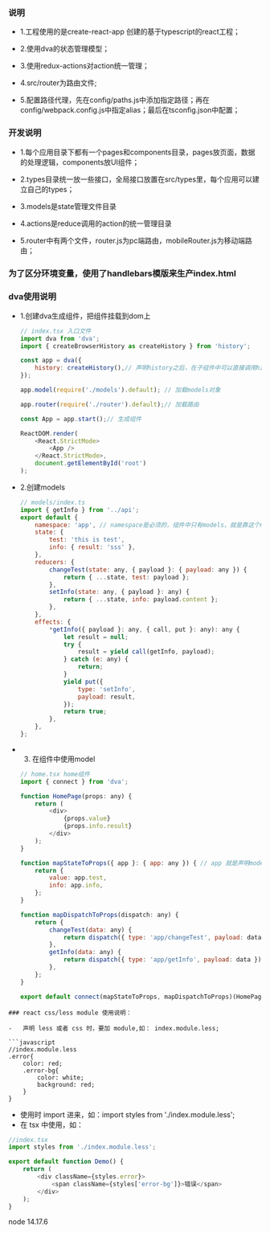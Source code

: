 ### 说明

- 1.工程使用的是create-react-app 创建的基于typescript的react工程；

- 2.使用dva的状态管理模型；

- 3.使用redux-actions对action统一管理；

- 4.src/router为路由文件;

- 5.配置路径代理，先在config/paths.js中添加指定路径；再在config/webpack.config.js中指定alias；最后在tsconfig.json中配置；

### 开发说明

- 1.每个应用目录下都有一个pages和components目录，pages放页面，数据的处理逻辑，components放UI组件；

- 2.types目录统一放一些接口，全局接口放置在src/types里，每个应用可以建立自己的types；

- 3.models是state管理文件目录

- 4.actions是reduce调用的action的统一管理目录

- 5.router中有两个文件，router.js为pc端路由，mobileRouter.js为移动端路由；

### 为了区分环境变量，使用了handlebars模版来生产index.html

### dva使用说明

- 1.创建dva生成组件，把组件挂载到dom上

    ```javascript
    // index.tsx 入口文件
    import dva from 'dva';
    import { createBrowserHistory as createHistory } from 'history';

    const app = dva({
        history: createHistory(),// 声明history之后，在子组件中可以直接调用history进行路由切换
    });

    app.model(require('./models').default); // 加载models对象

    app.router(require('./router').default);// 加载路由

    const App = app.start();// 生成组件

    ReactDOM.render(
        <React.StrictMode>
            <App />
        </React.StrictMode>,
        document.getElementById('root')
    );

- 2.创建models

    ```javascript
    // models/index.ts
    import { getInfo } from '../api';
    export default {
        namespace: 'app', // namespace是必须的，组件中只有models，就是靠这个namespace区分的
        state: {
            test: 'this is test',
            info: { result: 'sss' },
        },
        reducers: {
            changeTest(state: any, { payload }: { payload: any }) {
                return { ...state, test: payload };
            },
            setInfo(state: any, { payload }: any) {
                return { ...state, info: payload.content };
            },
        },
        effects: {
            *getInfo({ payload }: any, { call, put }: any): any {
                let result = null;
                try {
                    result = yield call(getInfo, payload);
                } catch (e: any) {
                    return;
                }
                yield put({
                    type: 'setInfo',
                    payload: result,
                });
                return true;
            },
        },
    };

- 3. 在组件中使用model

    ```javascript
    // home.tsx home组件
    import { connect } from 'dva';

    function HomePage(props: any) {
        return (
            <div>
                {props.value}
                {props.info.result}
            </div>
        );
    }

    function mapStateToProps({ app }: { app: any }) { // app 就是声明model时的namespace
        return {
            value: app.test,
            info: app.info,
        };
    }

    function mapDispatchToProps(dispatch: any) {
        return {
            changeTest(data: any) {
                return dispatch({ type: 'app/changeTest', payload: data }); // ‘app/changeTest’ 中的 app 是声明model时的namespace
            },
            getInfo(data: any) {
                return dispatch({ type: 'app/getInfo', payload: data });
            },
        };
    }

    export default connect(mapStateToProps, mapDispatchToProps)(HomePage);// 使用connect把state和dispatch放入组件的props中
```    
### react css/less module 使用说明：

-   声明 less 或者 css 时，要加 module,如： index.module.less;

```javascript
//index.module.less
.error{
    color: red;
    .error-bg{
        color: white;
        background: red;
    }
}
```

-   使用时 import 进来，如：import styles from './index.module.less';
-   在 tsx 中使用，如： <div className={styles.error}/>

```javascript
//index.tsx
import styles from './index.module.less';

export default function Demo() {
    return (
        <div className={styles.error}>
            <span className={styles['error-bg']}>错误</span>
        </div>
    );
}
```

node 14.17.6